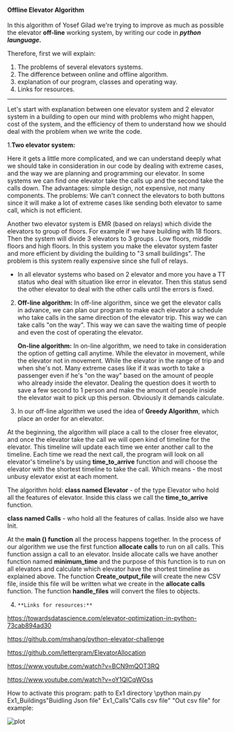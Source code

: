 #### Offline Elevator Algorithm
In this algorithm of Yosef Gilad we're trying to improve as much as possible the elevator **off-line** working system, by writing our code in ***python launguage.***

Therefore, first we will explain:
1. The problems of several elevators systems.
2. The difference between online and offline algorithm.
3. explanation of our program, classes and operating way.
4. Links for resources.
***
Let's start with explanation between one elevator system and 2 elevator system in a building to open our mind with problems who might happen, cost of the system, and the efficiency of them to understand how we should deal with the problem when we write the code.

1.**Two elevator system:**

Here it gets a little more complicated, and we can understand deeply what we should take in consideration in our code by dealing with extreme cases, and the way we are planning and programming our elevator.
In some systems we can find one elevator take the calls up and the second take the calls down.
The advantages: simple design, not expensive, not many components.
The problems:
We can't connect the elevators to both buttons since it will make a lot of extreme cases like sending both elevator to same call, which is not efficient.

Another two elevator system is EMR (based on relays) which divide the elevators to group of floors.
For example if we have building with 18 floors.
Then the system will divide 3 elevators to 3 groups .
Low floors, middle floors and high floors.
In this system you make the elevator system faster and more efficient by dividing the building to "3 small buildings".
The problem is this system really expensive since she full of relays.

* In all elevator systems who based on 2 elevator and more you have a TT status who deal with situation like error in elevator.
Then this status send the other elevator to deal with the other calls until the errors is fixed.


2. **Off-line algorithm:**
In off-line algorithm, since we get the elevator calls in advance, we can plan our program to make each elevator a schedule who take calls in the same direction of the elevator trip.
This way we can take calls "on the way".
This way we can save the waiting time of people and even the cost of operating the elevator.

   **On-line algorithm:**
In on-line algorithm, we need to take in consideration the option of getting call anytime.
While the elevator in movement, while the elevator not in movement.
While the elevator in the range of trip and when she's not.
Many extreme cases like if it was worth to take a passenger even if he's "on the way" based on the amount of people who already inside the elevator.
Dealing the question does it worth to save a few second to 1 person and make the amount of people inside the elevator wait to pick up this person.
Obviously it demands calculate.

3. In our off-line algorithm we used the idea of **Greedy Algorithm**, which place an order for an elevator.

At the beginning, the algorithm will place a call to the closer free elevator, and once the elevator take the call we will open kind of timeline for the elevator.
This timeline will update each time we enter another call to the timeline.
Each time we read the next call, the program will look on all elevator's timeline's by using **time_to_arrive** function and will choose the elevator with the shortest timeline to take the call.
Which means - the most unbusy elevator exist at each moment.

The algorithm hold:
**class named Elevator** - of the type Elevator who hold all the features of elevator.
Inside this class we call the **time_to_arrive** function.

**class named Calls** - who hold all the features of callas.
Inside also we have Init.

At the **main () function** all the process happens together.
In the process of our algorithm we use the first function **allocate calls** to run on all calls.
This function assign a call to an elevator.
Inside allocate calls we have another function named **minimum_time** and the purpose of this function is to run on all elevators and calculate which elevator have the shortest timeline as explained above.
The function **Create_output_file** will create the new CSV file, inside this file will be written what we create in the **allocate calls** function.
The function **handle_files** will convert the files to objects.

4. `**Links for resources:**`

https://towardsdatascience.com/elevator-optimization-in-python-73cab894ad30

https://github.com/mshang/python-elevator-challenge

https://github.com/lettergram/ElevatorAllocation

https://www.youtube.com/watch?v=BCN9mQOT3RQ

https://www.youtube.com/watch?v=oY1QlCqWOss

How to activate this program:
path to Ex1 directory \python main.py Ex1_Buildings\"Buidling Json file" Ex1_Calls\"Calls csv file" "Out csv file"
for example:

![plot](../../AppData/Local/Temp/b2156390-d5ff-4197-b189-b811b8364c6c.jpg)